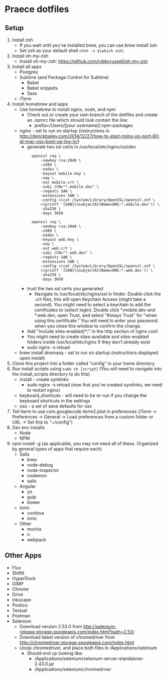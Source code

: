 # Praece dotfiles

## Setup
1. Install zsh
	- If you wait until you've installed brew, you can use brew install zsh
	- Set zsh as your default shell `chsh -s $(which zsh)`
2. Install oh-my-zsh
	- Install oh-my-zsh: https://github.com/robbyrussell/oh-my-zsh
3. Install all apps
	- Postgres
	- Sublime (and Package Control for Sublime)
		- Babel
		- Babel snippets
		- Sass
	- iTerm
4. Install homebrew and apps
	- Use homebrew to install nginx, node, and npm
		- Check out or create your own branch of the dotfiles and create an .npmrc file which should look contain the line:
			- prefix=/Users/[your username]/.npm-packages
	- nginx - set to run on startup (instructions in http://derickbailey.com/2014/12/27/how-to-start-nginx-on-port-80-at-mac-osx-boot-up-log-in/)
		- generate two ssl certs in /usr/local/etc/nginx/ssl/dev
		  ```
			openssl req \
			    -newkey rsa:2048 \
			    -x509 \
			    -nodes \
			    -keyout mobile.key \
			    -new \
			    -out mobile.crt \
			    -subj /CN="*.mobile.dev" \
			    -reqexts SAN \
			    -extensions SAN \
			    -config <(cat /System/Library/OpenSSL/openssl.cnf \
				<(printf '[SAN]\nsubjectAltName=DNS:*.mobile.dev')) \
			    -sha256 \
			    -days 3650
		  ```
		  ```
			openssl req \
			    -newkey rsa:2048 \
			    -x509 \
			    -nodes \
			    -keyout web.key \
			    -new \
			    -out web.crt \
			    -subj /CN="*.web.dev" \
			    -reqexts SAN \
			    -extensions SAN \
			    -config <(cat /System/Library/OpenSSL/openssl.cnf \
				<(printf '[SAN]\nsubjectAltName=DNS:*.web.dev')) \
			    -sha256 \
			    -days 3650
		  ```
		- trust the two ssl certs you generated
			- Navigate to /usr/local/etc/nginx/ssl in finder. Double click the .crt files, this will open Keychain Access (might take a second). You might need to select a keychain to add the certificates to (select login). Double click *.mobile.dev and *.web.dev, open Trust, and select "Always Trust" for "when using this certificate." You will need to enter your password when you close this window to confirm the change.
		- Add "include sites-enabled/*;" in the http section of nginx.conf.
		- You might need to create sites-available and sites-enabled folders inside /usr/local/etc/nginx if they don't already exist
		- sudo nginx -s reload
	- brew install dnsmasq - set to run on startup (instructions displayed upon install)
5. Clone this project into a folder called "config" in your home directory
6. Run install scripts using `sudo sh [script]` (You will need to navigate into the install_scripts directory to do this)
	- install - create symlinks
		- sudo nginx -s reload (now that you've created symlinks, we need to restart nginx)
	- keyboard_shortcuts - will need to be re-run if you change the keyboard shortcuts in the settings
	- osx - a set of sane defaults for osx
7. Tell iterm to use com.googlecode.iterm2.plist in preferences (iTerm -> Preferences -> General -> Load preferences from a custom folder or URL -> Set this to "~/config")
8. Dev env installs
	- Node
	- NPM
9. npm install -g (as applicable, you may not need all of these. Organized by general types of apps that require each)
	- Sails
		- knex
		- node-debug
		- node-inspector
		- nodemon
		- sails
	- Angular
		- yo
		- gulp
		- bower
	- Ionic
		- cordova
		- ionic
	- Other
		- mocha
		- n
		- webpack


## Other Apps
- Flux
- ShiftIt
- HyperDock
- GIMP
- Chrome
- Drive
- Inkscape
- Postico
- Textual
- Postman
- Selenium 
	- Download version 2.53.0 from http://selenium-release.storage.googleapis.com/index.html?path=2.53/
	- Download latest version of chromedriver from http://chromedriver.storage.googleapis.com/index.html
	- Unzip chromedriver, and place both files in /Applications/selenium
		- Should end up looking like:
			- /Applications/selenium/selenium-server-standalone-2.43.0.jar
			- /Applications/selenium/chromedriver
